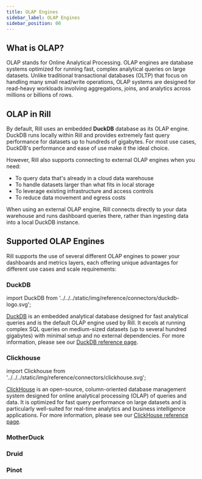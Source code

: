 ```yaml
---
title: OLAP Engines
sidebar_label: OLAP Engines
sidebar_position: 00
---
```


## What is OLAP?

OLAP stands for Online Analytical Processing. OLAP engines are database systems optimized for running fast, complex analytical queries on large datasets. Unlike traditional transactional databases (OLTP) that focus on handling many small read/write operations, OLAP systems are designed for read-heavy workloads involving aggregations, joins, and analytics across millions or billions of rows.

## OLAP in Rill

By default, Rill uses an embedded **DuckDB** database as its OLAP engine. DuckDB runs locally within Rill and provides extremely fast query performance for datasets up to hundreds of gigabytes. For most use cases, DuckDB's performance and ease of use make it the ideal choice.

However, Rill also supports connecting to external OLAP engines when you need:
- To query data that's already in a cloud data warehouse
- To handle datasets larger than what fits in local storage
- To leverage existing infrastructure and access controls
- To reduce data movement and egress costs

When using an external OLAP engine, Rill connects directly to your data warehouse and runs dashboard queries there, rather than ingesting data into a local DuckDB instance.

## Supported OLAP Engines

Rill supports the use of several different OLAP engines to power your dashboards and metrics layers, each offering unique advantages for different use cases and scale requirements:

### DuckDB
import DuckDB from '../../../static/img/reference/connectors/duckdb-logo.svg';

<DuckDB className="connector-icon"/>

[DuckDB](https://duckdb.org/) is an embedded analytical database designed for fast analytical queries and is the default OLAP engine used by Rill. It excels at running complex SQL queries on medium-sized datasets (up to several hundred gigabytes) with minimal setup and no external dependencies. For more information, please see our [DuckDB reference page](https://docs.rilldata.com/reference/olap-engines/duckdb).

### Clickhouse
import Clickhouse from '../../../static/img/reference/connectors/clickhouse.svg';

<Clickhouse className="connector-icon"/>

[ClickHouse](https://clickhouse.com/) is an open-source, column-oriented database management system designed for online analytical processing (OLAP) of queries and data. It is optimized for fast query performance on large datasets and is particularly well-suited for real-time analytics and business intelligence applications. For more information, please see our [ClickHouse reference page](https://docs.rilldata.com/reference/olap-engines/clickhouse).

### MotherDuck
### Druid
### Pinot
